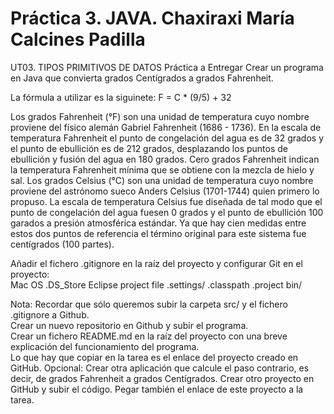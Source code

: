 # Práctica 3. JAVA. Chaxiraxi María Calcines Padilla
UT03. TIPOS PRIMITIVOS DE DATOS 
Práctica a Entregar
Crear un programa en Java que convierta grados Centígrados a grados Fahrenheit.

La fórmula a utilizar es la siguinete: 
F = C * (9/5) + 32  

Los grados Fahrenheit (°F) son una unidad de temperatura cuyo nombre proviene del físico alemán Gabriel Fahrenheit (1686 - 1736).
En la escala de temperatura Fahrenheit el punto de congelación del agua es de 32 grados y el punto de ebullición es de 212 grados, 
desplazando los puntos de ebullición y fusión del agua en 180 grados. Cero grados Fahrenheit indican la temperatura Fahrenheit mínima 
que se obtiene con la mezcla de hielo y sal.  Los grados Celsius (°C) son una unidad de temperatura cuyo nombre proviene del astrónomo
sueco Anders Celsius (1701-1744) quien primero lo propuso. La escala de temperatura Celsius fue diseñada de tal modo que el punto de 
congelación del agua fuesen 0 grados y el punto de ebullición 100 garados a presión atmosférica estándar. Ya que hay cien medidas entre 
estos dos puntos de referencia el término original para este sistema fue centígrados (100 partes).  

Añadir el fichero .gitignore en la raíz del proyecto y configurar Git en el proyecto:  
Mac OS .DS_Store 
Eclipse project file .settings/ .classpath .project bin/ 

Nota: Recordar que sólo queremos subir la carpeta src/ y el fichero .gitignore a Github.  
Crear un nuevo repositorio en Github y subir el programa.  
Crear un fichero README.md en la raíz del proyecto con una breve explicación del funcionamiento del programa.  
Lo que hay que copiar en la tarea es el enlace del proyecto creado en GitHub. 
Opcional: Crear otra aplicación que calcule el paso contrario, es decir, de grados Fahrenheit a grados Centígrados. 
Crear otro proyecto en GitHub y subir el código. Pegar también el enlace de este proyecto a la tarea.
